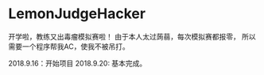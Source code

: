 # LemonJudgeHacker
开学啦，教练又出毒瘤模拟赛啦！
由于本人太过蒟蒻，每次模拟赛都报零，
所以需要一个程序帮我AC，使我不被吊打。

2018.9.16：开始项目
2018.9.20: 基本完成。
